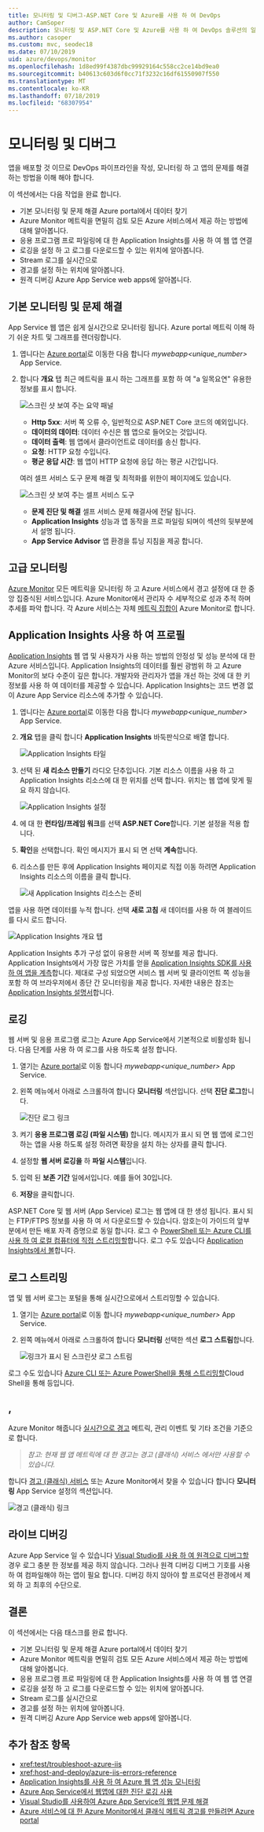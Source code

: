 ```yaml
---
title: 모니터링 및 디버그-ASP.NET Core 및 Azure를 사용 하 여 DevOps
author: CamSoper
description: 모니터링 및 ASP.NET Core 및 Azure를 사용 하 여 DevOps 솔루션의 일부로 코드 디버깅
ms.author: casoper
ms.custom: mvc, seodec18
ms.date: 07/10/2019
uid: azure/devops/monitor
ms.openlocfilehash: 1d8ed99f4387dbc99929164c558cc2ce14bd9ea0
ms.sourcegitcommit: b40613c603d6f0cc71f3232c16df61550907f550
ms.translationtype: MT
ms.contentlocale: ko-KR
ms.lasthandoff: 07/18/2019
ms.locfileid: "68307954"
---
```

# <a name="monitor-and-debug"></a>모니터링 및 디버그

앱을 배포할 것 이므로 DevOps 파이프라인을 작성, 모니터링 하 고 앱의 문제를 해결 하는 방법을 이해 해야 합니다.

이 섹션에서는 다음 작업을 완료 합니다.

* 기본 모니터링 및 문제 해결 Azure portal에서 데이터 찾기
* Azure Monitor 메트릭을 면밀히 검토 모든 Azure 서비스에서 제공 하는 방법에 대해 알아봅니다.
* 응용 프로그램 프로 파일링에 대 한 Application Insights를 사용 하 여 웹 앱 연결
* 로깅을 설정 하 고 로그를 다운로드할 수 있는 위치에 알아봅니다.
* Stream 로그를 실시간으로
* 경고를 설정 하는 위치에 알아봅니다.
* 원격 디버깅 Azure App Service web apps에 알아봅니다.

## <a name="basic-monitoring-and-troubleshooting"></a>기본 모니터링 및 문제 해결

App Service 웹 앱은 쉽게 실시간으로 모니터링 됩니다. Azure portal 메트릭 이해 하기 쉬운 차트 및 그래프를 렌더링합니다.

1. 엽니다는 [Azure portal](https://portal.azure.com)로 이동한 다음 합니다 *mywebapp\<unique_number\>*  App Service.

1. 합니다 **개요** 탭 최근 메트릭을 표시 하는 그래프를 포함 하 여 "a 일목요연" 유용한 정보를 표시 합니다.

    ![스크린 샷 보여 주는 요약 패널](./media/monitoring/overview.png)

    * **Http 5xx**: 서버 쪽 오류 수, 일반적으로 ASP.NET Core 코드의 예외입니다.
    * **데이터의 데이터**: 데이터 수신은 웹 앱으로 들어오는 것입니다.
    * **데이터 출력**: 웹 앱에서 클라이언트로 데이터를 송신 합니다.
    * **요청**: HTTP 요청 수입니다.
    * **평균 응답 시간**: 웹 앱이 HTTP 요청에 응답 하는 평균 시간입니다.

    여러 셀프 서비스 도구 문제 해결 및 최적화를 위한이 페이지에도 있습니다.

    ![스크린 샷 보여 주는 셀프 서비스 도구](./media/monitoring/wizards.png)

    * **문제 진단 및 해결** 셀프 서비스 문제 해결사에 전달 됩니다.
    * **Application Insights** 성능과 앱 동작을 프로 파일링 되며이 섹션의 뒷부분에서 설명 됩니다.
    * **App Service Advisor** 앱 환경을 튜닝 지침을 제공 합니다.

## <a name="advanced-monitoring"></a>고급 모니터링

[Azure Monitor](/azure/monitoring-and-diagnostics/) 모든 메트릭을 모니터링 하 고 Azure 서비스에서 경고 설정에 대 한 중앙 집중식된 서비스입니다. Azure Monitor에서 관리자 수 세부적으로 성과 추적 하며 추세를 파악 합니다. 각 Azure 서비스는 자체 [메트릭 집합이](/azure/monitoring-and-diagnostics/monitoring-supported-metrics#microsoftwebsites-excluding-functions) Azure Monitor로 합니다.

## <a name="profile-with-application-insights"></a>Application Insights 사용 하 여 프로필

[Application Insights](/azure/application-insights/app-insights-overview) 웹 앱 및 사용자가 사용 하는 방법의 안정성 및 성능 분석에 대 한 Azure 서비스입니다. Application Insights의 데이터를 훨씬 광범위 하 고 Azure Monitor의 보다 수준이 깊은 합니다. 개발자와 관리자가 앱을 개선 하는 것에 대 한 키 정보를 사용 하 여 데이터를 제공할 수 있습니다. Application Insights는 코드 변경 없이 Azure App Service 리소스에 추가할 수 있습니다.

1. 엽니다는 [Azure portal](https://portal.azure.com)로 이동한 다음 합니다 *mywebapp\<unique_number\>*  App Service.
1. **개요** 탭을 클릭 합니다 **Application Insights** 바둑판식으로 배열 합니다.

    ![Application Insights 타일](./media/monitoring/app-insights.png)

1. 선택 된 **새 리소스 만들기** 라디오 단추입니다. 기본 리소스 이름을 사용 하 고 Application Insights 리소스에 대 한 위치를 선택 합니다. 위치는 웹 앱에 맞게 필요 하지 않습니다.

    ![Application Insights 설정](./media/monitoring/new-app-insights.png)

1. 에 대 한 **런타임/프레임 워크**를 선택 **ASP.NET Core**합니다. 기본 설정을 적용 합니다.
1. **확인**을 선택합니다. 확인 메시지가 표시 되 면 선택 **계속**합니다.
1. 리소스를 만든 후에 Application Insights 페이지로 직접 이동 하려면 Application Insights 리소스의 이름을 클릭 합니다.

    ![새 Application Insights 리소스는 준비](./media/monitoring/new-app-insights-done.png)

앱을 사용 하면 데이터를 누적 합니다. 선택 **새로 고침** 새 데이터를 사용 하 여 블레이드를 다시 로드 합니다.

![Application Insights 개요 탭](./media/monitoring/app-insights-overview.png)

Application Insights 추가 구성 없이 유용한 서버 쪽 정보를 제공 합니다. Application Insights에서 가장 많은 가치를 얻을 [Application Insights SDK를 사용 하 여 앱을 계측](/azure/application-insights/app-insights-asp-net-core)합니다. 제대로 구성 되었으면 서비스 웹 서버 및 클라이언트 쪽 성능을 포함 하 여 브라우저에서 종단 간 모니터링을 제공 합니다. 자세한 내용은 참조는 [Application Insights 설명서](/azure/application-insights/app-insights-overview)합니다.

## <a name="logging"></a>로깅

웹 서버 및 응용 프로그램 로그는 Azure App Service에서 기본적으로 비활성화 됩니다. 다음 단계를 사용 하 여 로그를 사용 하도록 설정 합니다.

1. 열기는 [Azure portal](https://portal.azure.com)로 이동 합니다 *mywebapp\<unique_number\>*  App Service.
1. 왼쪽 메뉴에서 아래로 스크롤하여 합니다 **모니터링** 섹션입니다. 선택 **진단 로그**합니다.

    ![진단 로그 링크](./media/monitoring/logging.png)

1. 켜기 **응용 프로그램 로깅 (파일 시스템)** 합니다. 메시지가 표시 되 면 웹 앱에 로그인 하는 앱을 사용 하도록 설정 하려면 확장을 설치 하는 상자를 클릭 합니다.
1. 설정할 **웹 서버 로깅을** 하 **파일 시스템**입니다.
1. 입력 된 **보존 기간** 일에서입니다. 예를 들어 30입니다.
1. **저장**을 클릭합니다.

ASP.NET Core 및 웹 서버 (App Service) 로그는 웹 앱에 대 한 생성 됩니다. 표시 되는 FTP/FTPS 정보를 사용 하 여 서 다운로드할 수 있습니다. 암호는이 가이드의 앞부분에서 만든 배포 자격 증명으로 동일 합니다. 로그 수 [PowerShell 또는 Azure CLI를 사용 하 여 로컬 컴퓨터에 직접 스트리밍할](/azure/app-service/web-sites-enable-diagnostic-log#download)합니다. 로그 수도 있습니다 [Application Insights에서 볼](/azure/app-service/web-sites-enable-diagnostic-log#how-to-view-logs-in-application-insights)합니다.

## <a name="log-streaming"></a>로그 스트리밍

앱 및 웹 서버 로그는 포털을 통해 실시간으로에서 스트리밍할 수 있습니다.

1. 열기는 [Azure portal](https://portal.azure.com)로 이동 합니다 *mywebapp\<unique_number\>*  App Service.
1. 왼쪽 메뉴에서 아래로 스크롤하여 합니다 **모니터링** 선택한 섹션 **로그 스트림**합니다.

    ![링크가 표시 된 스크린샷 로그 스트림](./media/monitoring/log-stream.png)

로그 수도 있습니다 [Azure CLI 또는 Azure PowerShell을 통해 스트리밍할](/azure/app-service/web-sites-enable-diagnostic-log#streamlogs)Cloud Shell을 통해 등입니다.

## <a name="alerts"></a>,

Azure Monitor 해줍니다 [실시간으로 경고](/azure/monitoring-and-diagnostics/insights-alerts-portal) 메트릭, 관리 이벤트 및 기타 조건을 기준으로 합니다.

> *참고: 현재 웹 앱 메트릭에 대 한 경고는 경고 (클래식) 서비스 에서만 사용할 수 있습니다.*

합니다 [경고 (클래식) 서비스](/azure/monitoring-and-diagnostics/monitor-quick-resource-metric-alert-portal) 또는 Azure Monitor에서 찾을 수 있습니다 합니다 **모니터링** App Service 설정의 섹션입니다.

![경고 (클래식) 링크](./media/monitoring/alerts.png)

## <a name="live-debugging"></a>라이브 디버깅

Azure App Service 일 수 있습니다 [Visual Studio를 사용 하 여 원격으로 디버그할](/azure/app-service/web-sites-dotnet-troubleshoot-visual-studio#remotedebug) 경우 로그 충분 한 정보를 제공 하지 않습니다. 그러나 원격 디버깅 디버그 기호를 사용 하 여 컴파일해야 하는 앱이 필요 합니다. 디버깅 하지 않아야 할 프로덕션 환경에서 제외 하 고 최후의 수단으로.

## <a name="conclusion"></a>결론

이 섹션에서는 다음 태스크를 완료 합니다.

* 기본 모니터링 및 문제 해결 Azure portal에서 데이터 찾기
* Azure Monitor 메트릭을 면밀히 검토 모든 Azure 서비스에서 제공 하는 방법에 대해 알아봅니다.
* 응용 프로그램 프로 파일링에 대 한 Application Insights를 사용 하 여 웹 앱 연결
* 로깅을 설정 하 고 로그를 다운로드할 수 있는 위치에 알아봅니다.
* Stream 로그를 실시간으로
* 경고를 설정 하는 위치에 알아봅니다.
* 원격 디버깅 Azure App Service web apps에 알아봅니다.

## <a name="additional-reading"></a>추가 참조 항목

* <xref:test/troubleshoot-azure-iis>
* <xref:host-and-deploy/azure-iis-errors-reference>
* [Application Insights를 사용 하 여 Azure 웹 앱 성능 모니터링](/azure/application-insights/app-insights-azure-web-apps)
* [Azure App Service에서 웹앱에 대한 진단 로깅 사용](/azure/app-service/web-sites-enable-diagnostic-log)
* [Visual Studio를 사용하여 Azure App Service의 웹앱 문제 해결](/azure/app-service/web-sites-dotnet-troubleshoot-visual-studio)
* [Azure 서비스에 대 한 Azure Monitor에서 클래식 메트릭 경고를 만들려면 Azure portal](/azure/monitoring-and-diagnostics/insights-alerts-portal)
